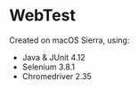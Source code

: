 # WebTest

Created on macOS Sierra, using:
- Java & JUnit 4.12
- Selenium 3.8.1
- Chromedriver 2.35
